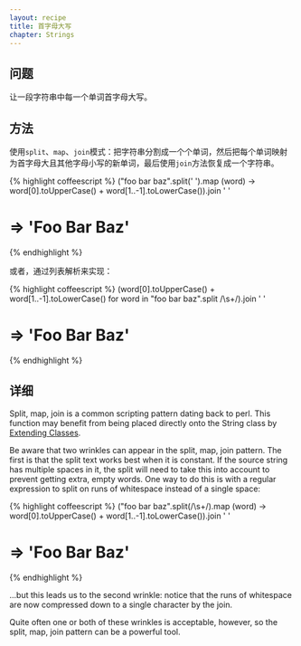 ```yaml
---
layout: recipe
title: 首字母大写
chapter: Strings
---
```

## 问题

让一段字符串中每一个单词首字母大写。

## 方法

使用`split`、`map`、`join`模式：把字符串分割成一个个单词，然后把每个单词映射为首字母大且其他字母小写的新单词，最后使用`join`方法恢复成一个字符串。

{% highlight coffeescript %}
("foo bar baz".split(' ').map (word) -> word[0].toUpperCase() + word[1..-1].toLowerCase()).join ' '
# => 'Foo Bar Baz'
{% endhighlight %}

或者，通过列表解析来实现：

{% highlight coffeescript %}
(word[0].toUpperCase() + word[1..-1].toLowerCase() for word in "foo   bar   baz".split /\s+/).join ' '
# => 'Foo Bar Baz'
{% endhighlight %}

## 详细

Split, map, join is a common scripting pattern dating back to perl. This function may benefit from being placed directly onto the String class by [Extending Classes](/chapters/objects/extending-classes).

Be aware that two wrinkles can appear in the split, map, join pattern. The first is that the split text works best when it is constant. If the source string has multiple spaces in it, the split will need to take this into account to prevent getting extra, empty words. One way to do this is with a regular expression to split on runs of whitespace instead of a single space:

{% highlight coffeescript %}
("foo    bar    baz".split(/\s+/).map (word) -> word[0].toUpperCase() + word[1..-1].toLowerCase()).join ' '
# => 'Foo Bar Baz'
{% endhighlight %}

...but this leads us to the second wrinkle: notice that the runs of whitespace are now compressed down to a single character by the join.

Quite often one or both of these wrinkles is acceptable, however, so the split, map, join pattern can be a powerful tool.
